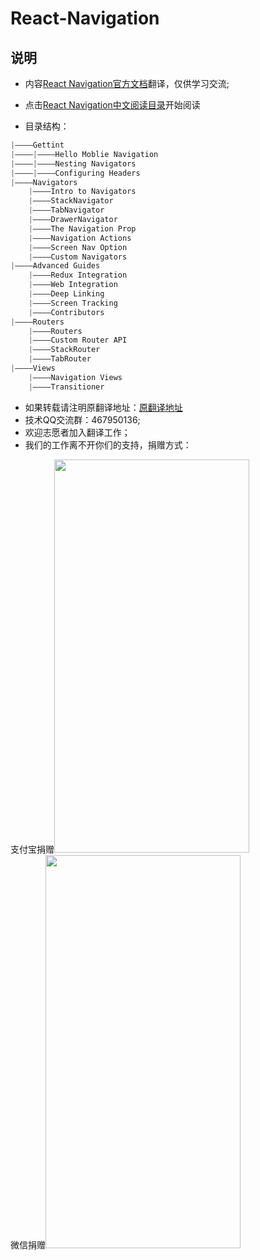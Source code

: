 # React-Navigation

## 说明
* 内容[React Navigation官方文档][1]翻译，仅供学习交流;
* 点击[React Navigation中文阅读目录][2]开始阅读

* 目录结构：
```js
|————Gettint
|————|————Hello Moblie Navigation
|————|————Nesting Navigators
|————|————Configuring Headers
|————Navigators
    |————Intro to Navigators
    |————StackNavigator
    |————TabNavigator
    |————DrawerNavigator
    |————The Navigation Prop
    |————Navigation Actions
    |————Screen Nav Option
    |————Custom Navigators
|————Advanced Guides
    |————Redux Integration
    |————Web Integration
    |————Deep Linking
    |————Screen Tracking
    |————Contributors
|————Routers
    |————Routers
    |————Custom Router API
    |————StackRouter
    |————TabRouter
|————Views
    |————Navigation Views
    |————Transitioner
```
* 如果转载请注明原翻译地址：[原翻译地址][2]
* 技术QQ交流群：467950136;
* 欢迎志愿者加入翻译工作；
* 我们的工作离不开你们的支持，捐赠方式：
<div>
<a style="display:inline-block">支付宝捐赠<img src='https://csdn-code.oss.aliyuncs.com/php-upload-images/20170811-2308-2845-6051/IMG_20170811_230649.jpg' padding-top=65px padding-left=18px width=312px height=629px/></a>
<a style="display:inline-block">微信捐赠<img src='https://csdn-code.oss.aliyuncs.com/php-upload-images/20170811-2311-15987-5327/Screenshot_2017-08-11-23-10-52-44.png' padding-top=65px padding-left=18px width=312px height=629px/></a>
</div>


[1]:https://reactnavigation.org/docs
[2]:https://github.com/jiarWang/React-Navigation
